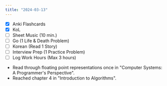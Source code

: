 ```yaml
---
title: "2024-03-13"
---
```


- [x] Anki Flashcards
- [x] KoL
- [ ] Sheet Music (10 min.)
- [ ] Go (1 Life & Death Problem)
- [ ] Korean (Read 1 Story)
- [ ] Interview Prep (1 Practice Problem)
- [ ] Log Work Hours (Max 3 hours)

* Read through floating point representations once in "Computer Systems: A Programmer's Perspective".
* Reached chapter 4 in "Introduction to Algorithms".